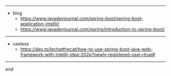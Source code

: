 
---

- blog
    - https://www.javadevjournal.com/spring-boot/spring-boot-application-intellij/
    - https://www.javadevjournal.com/spring/introduction-to-spring-boot/



---

- useless
    - https://dev.to/lechatthecat/how-to-use-spring-boot-java-web-framework-with-intellij-idea-202p?newly-registered-user=true#

---

end